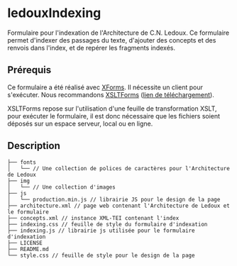 # ledouxIndexing
Formulaire pour l'indexation de l'Architecture de C.N. Ledoux. 
Ce formulaire permet d'indexer des passages du texte, d'ajouter des concepts et des renvois dans l'index, et de repérer les fragments indexés.

## Prérequis
Ce formulaire a été réalisé avec [XForms](https://www.w3.org/TR/xforms/). Il nécessite un client pour s'exécuter. Nous recommandons [XSLTForms](https://github.com/AlainCouthures/declarative4all/tree/master) ([lien de téléchargement](https://github.com/AlainCouthures/declarative4all/releases/tag/XSLTForms)).

XSLTForms repose sur l'utilisation d'une feuille de transformation XSLT, pour exécuter le formulaire, il est donc nécessaire que les fichiers soient déposés sur un espace serveur, local ou en ligne.

## Description
```
├── fonts
│   └── // Une collection de polices de caractères pour l'Architecture de Ledoux
├── img
│   └── // Une collection d'images 
├── js
│   └── production.min.js // librairie JS pour le design de la page 
├── architecture.xml // page web contenant l'Architecture de Ledoux et le formulaire
├── concepts.xml // instance XML-TEI contenant l'index
├── indexing.css // feuille de style du formulaire d'indexation
├── indexing.js // librairie js utilisée pour le formulaire d'indexation
├── LICENSE
├── README.md
└── style.css // feuille de style pour le design de la page
```